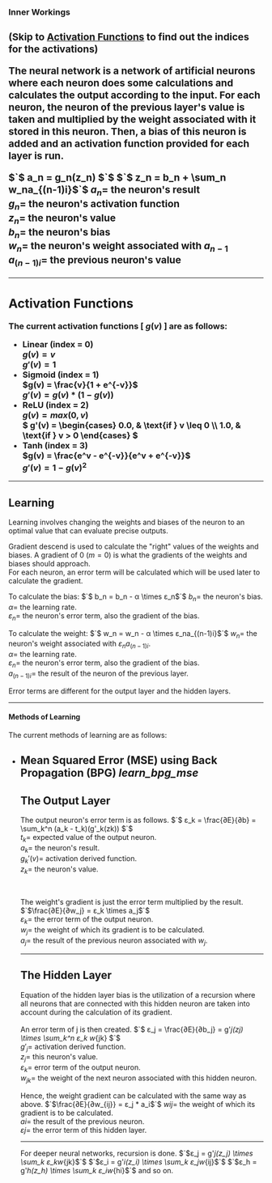 **<h3>Inner Workings<h3/>**

**(Skip to [Activation Functions](#activation-functions-section) to find out the indices for the activations)**

The neural network is a network of artificial neurons where each neuron does some calculations and calculates
the output according to the input. For each neuron, the neuron of the previous layer's value is taken and
multiplied by the weight associated with it stored in this neuron. Then, a bias of this neuron is added and an activation function provided for each layer is run.

$`$ a_n = g_n(z_n) $`$
$`$ z_n = b_n + \sum_n w_na_{(n-1)i}$`$
$`a_n = `$ the neuron's result<br/>
$`g_n = `$ the neuron's activation function<br/>
$`z_n = `$ the neuron's value <br/>
$`b_n = `$ the neuron's bias <br/>
$`w_n = `$ the neuron's weight associated with $`a_{n-1}`$ <br/>
$`a_{(n-1)i} = `$ the previous neuron's value <br/>

---
<a name="activation-functions-section"></a>
Activation Functions
---

The current activation functions [ $`g(v)`$ ] are as follows:
- Linear (index = 0)<br/>
	$`g(v) = v`$<br/>
	$`g'(v) = 1`$
- Sigmoid (index = 1)<br/>
	$`g(v) = \frac{v}{1 + e^{-v}}`$<br/>
	$`g'(v) = g(v) * (1 - g(v))`$
- ReLU (index = 2)<br/>
	$`g(v) = max(0, v)`$<br/>
	$`
	g'(v) =
	\begin{cases}
	0.0,  & \text{if } v \leq 0 \\
	1.0, & \text{if } v > 0
	\end{cases}
	`$
- Tanh (index = 3)<br/>
	$`g(v) = \frac{e^v - e^{-v}}{e^v + e^{-v}}`$<br/>
	$`g'(v) = 1 - g(v)^2`$

---
Learning
---

Learning involves changing the weights and biases of the neuron to an optimal value that can evaluate precise outputs.

Gradient descend is used to calculate the  "right" values of the weights and biases.
A gradient of 0 ($`m = 0`$) is what the gradients of the weights and biases should approach. <br/>
For each neuron, an error term will be calculated which will be used later to calculate the gradient.

To calculate the bias:
$`$ b_n = b_n - α \times ε_n$`$
$`b_n =`$ the neuron's bias.<br/>
$`α =`$ the learning rate.<br/>
$`ε_n =`$ the neuron's error term, also the gradient of the bias.

To calculate the weight:
$`$ w_n = w_n - α \times ε_na_{(n-1)i}$`$
$`w_n =`$ the neuron's weight associated with $`ε_na_{(n-1)i}`$.<br/>
$`α =`$ the learning rate.<br/>
$`ε_n =`$ the neuron's error term, also the gradient of the bias.<br/>
$`a_{(n-1)i} = `$ the result of the neuron of the previous layer.

Error terms are different for the output layer and the hidden layers.

---

<h4>Methods of Learning</h4>

The current methods of learning are as follows:
- Mean Squared Error (MSE) using Back Propagation (BPG)   ***learn_bpg_mse***<br/>
	---
  	The Output Layer
  	---
  	The output neuron's error term is as follows.
	$`$ ε_k = \frac{∂E}{∂b} =  \sum_k^n (a_k - t_k)(g'_k(zk)) $`$<br/>
	$`t_k =`$ expected value of the output neuron.<br/>
	$`a_k =`$ the neuron's result.<br/>
	$`g_k'(v) = `$ activation derived function.<br/>
	$`z_k =`$ the neuron's value.<br/>
 
	<br/>
	
	The weight's gradient is just the error term multiplied by the result.
	$`$\frac{∂E}{∂w_j} = ε_k \times a_j$`$<br/>
	$`ε_k = `$ the error term of the output neuron.<br/>
	$`w_j = `$ the weight of which its gradient is to be calculated.<br/>
	$`a_j = `$ the result of the previous neuron associated with $`w_j`$.
	
	---
  	The Hidden Layer
  	---
	Equation of the hidden layer bias is the utilization of a recursion where
	all neurons that are connected with this hidden neuron are taken into account
	during the calculation of its gradient.
	<br/>
	<br/>
	An error term of j is then created.
 	$`$ ε_j = \frac{∂E}{∂b_j} =  g'_j(zj) \times \sum_k^n ε_k w_{jk} $`$<br/>
	$`g'_j =`$ activation derived function.<br/>
	$`z_j =`$ this neuron's value.<br/>
	$`ε_k =`$ error term of the output neuron.<br/>
	$`w_{jk} =`$ the weight of the next neuron associated with this hidden neuron.
	
	Hence, the weight gradient can be calculated with the same way as above.
	$`$\frac{∂E}{∂w_{ij}} = ε_j * a_i$`$
	$`wij = `$ the weight of which its gradient is to be calculated.<br/>
	$`ai = `$ the result of the previous neuron.<br/>
	$`εj = `$ the error term of this hidden layer.
	
	------------------
	
	For deeper neural networks, recursion is done.
	$`$ε_j = g'_j(z_j) \times \sum_k ε_kw_{jk}$`$
	$`$ε_i = g'_i(z_i) \times \sum_k ε_jw_{ij}$`$
	$`$ε_h = g'_h(z_h) \times \sum_k ε_iw_{hi}$`$
	and so on.
